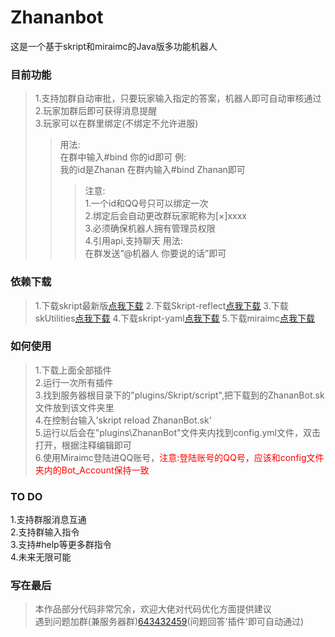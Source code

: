 # Zhananbot
这是一个基于skript和miraimc的Java版多功能机器人

### 目前功能

>1.支持加群自动审批，只要玩家输入指定的答案，机器人即可自动审核通过  
>2.玩家加群后即可获得消息提醒  
>3.玩家可以在群里绑定(不绑定不允许进服)
>>用法:  
>>在群中输入#bind 你的id即可
>>例:  
>>我的id是Zhanan  在群内输入#bind Zhanan即可
>>>注意:  
>>>1.一个id和QQ号只可以绑定一次  
>>>2.绑定后会自动更改群玩家昵称为[×]xxxx  
>>>3.必须确保机器人拥有管理员权限  
>4.引用api,支持聊天
>>用法:  
>>在群发送“@机器人 你要说的话”即可

### 依赖下载
>1.下载skript最新版[点我下载](https://github.com/SkriptLang/Skript/releases)
>2.下载Skript-reflect[点我下载](https://github.com/TPGamesNL/skript-reflect/releases)
>3.下载skUtilities[点我下载](https://github.com/tim740/skUtilities/releases)
>4.下载skript-yaml[点我下载](https://github.com/Sashie/skript-yaml/releases)
>5.下载miraimc[点我下载](https://github.com/DreamVoid/MiraiMC/releases)

### 如何使用
>1.下载上面全部插件  
>2.运行一次所有插件  
>3.找到服务器根目录下的"plugins/Skript/script",把下载到的ZhananBot.sk文件放到该文件夹里  
>4.在控制台输入'skript reload ZhananBot.sk'  
>5.运行以后会在"plugins\ZhananBot"文件夹内找到config.yml文件，双击打开，根据注释编辑即可  
>6.使用Miraimc登陆进QQ账号，<font color=red>注意:登陆账号的QQ号，应该和config文件夹内的Bot_Account保持一致</font>

### TO DO
1.支持群服消息互通  
2.支持群输入指令  
3.支持#help等更多群指令  
4.未来无限可能  

### 写在最后
>本作品部分代码非常冗余，欢迎大佬对代码优化方面提供建议  
>遇到问题加群(兼服务器群)[643432459](https://jq.qq.com/?_wv=1027&k=724fD3L2)(问题回答'插件'即可自动通过)
